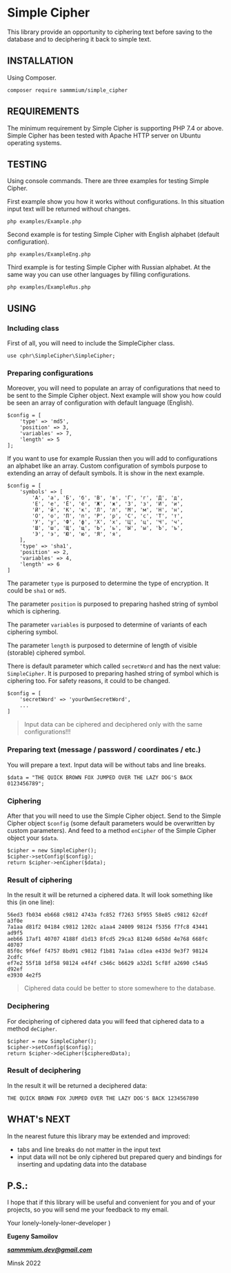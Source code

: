 Simple Cipher
=============

This library provide an opportunity to ciphering text before 
saving to the database and to deciphering it back to simple text.

INSTALLATION
------------

Using Composer.

    composer require sammmium/simple_cipher

REQUIREMENTS
------------

The minimum requirement by Simple Cipher is supporting PHP 7.4
or above. Simple Cipher has been tested with Apache HTTP server
on Ubuntu operating systems.

TESTING
-------

Using console commands. There are three examples for testing Simple Cipher.

First example show you how it works without configurations. In 
this situation input text will be returned without changes.

    php examples/Example.php

Second example is for testing Simple Cipher with English alphabet 
(default configuration).

    php examples/ExampleEng.php

Third example is for testing Simple Cipher with Russian alphabet.
At the same way you can use other languages by filling configurations.

    php examples/ExampleRus.php

USING
-----

### Including class
First of all, you will need to include the SimpleCipher class.
    
    use cphr\SimpleCipher\SimpleCipher;

### Preparing configurations
Moreover, you will need to populate an array of configurations 
that need to be sent to the Simple Cipher object. Next example will
show you how could be seen an array of configuration with default
language (English).

    $config = [
        'type' => 'md5',
        'position' => 3,
        'variables' => 7,
        'length' => 5
    ];

If you want to use for example Russian then you will add to configurations
an alphabet like an array. Custom configuration of symbols purpose to 
extending an array of default symbols. It is show in the next example.

    $config = [
        'symbols' => [
            'А', 'а', 'Б', 'б', 'В', 'в', 'Г', 'г', 'Д', 'д',
            'Е', 'е', 'Ё', 'ё', 'Ж', 'ж', 'З', 'з', 'И', 'и',
            'Й', 'й', 'К', 'к', 'Л', 'л', 'М', 'м', 'Н', 'н',
            'О', 'о', 'П', 'п', 'Р', 'р', 'С', 'с', 'Т', 'т',
            'У', 'у', 'Ф', 'ф', 'Х', 'х', 'Ц', 'ц', 'Ч', 'ч',
            'Ш', 'ш', 'Щ', 'щ', 'Ь', 'ь', 'Ы', 'ы', 'Ъ', 'ъ',
            'Э', 'э', 'Ю', 'ю', 'Я', 'я',
        ],
        'type' => 'sha1',
        'position' => 2,
        'variables' => 4,
        'length' => 6
    ]

The parameter `type` is purposed to determine the type of encryption. It
could be `sha1` or `md5`.

The parameter `position` is purposed to preparing hashed string of symbol
which is ciphering.

The parameter `variables` is purposed to determine of variants of each 
ciphering symbol.

The parameter `length` is purposed to determine of length of visible (storable)
ciphered symbol.

There is default parameter which called `secretWord` and has the next value: 
`SimpleCipher`. It is purposed to preparing hashed string of symbol
which is ciphering too. For safety reasons, it could to be changed.
    
    $config = [
        'secretWord' => 'yourOwnSecretWord',
        ...
    ]

> Input data can be ciphered and deciphered only with the same configurations!!!

### Preparing text (message / password / coordinates / etc.)
You will prepare a text. Input data will be without tabs and line breaks.

    $data = "THE QUICK BROWN FOX JUMPED OVER THE LAZY DOG'S BACK 0123456789";

### Ciphering
After that you will need to use the Simple Cipher object. Send to 
the Simple Cipher object `$config` (some default parameters would be 
overwritten by custom parameters). And feed to a method `enCipher` 
of the Simple Cipher object your `$data`.

    $cipher = new SimpleCipher();
    $cipher->setConfig($config);
    return $cipher->enCipher($data);

### Result of ciphering
In the result it will be returned a ciphered data. It will look something like this 
(in one line):

    56ed3 fb034 eb668 c9812 4743a fc852 f7263 5f955 58e85 c9812 62cdf a3f0e 
    7a1aa d81f2 04184 c9812 1202c a1aa4 24009 98124 f5356 f7fc8 43441 ad9f5 
    aeb66 17af1 40707 4188f d1d13 8fcd5 29ca3 81240 6d58d 4e768 668fc 40707 
    85f0c 9f6ef f4757 8bd91 c9812 f1b81 7a1aa cd1ea e433d 9e3f7 98124 2cdfc 
    ef7e2 55f18 1df58 98124 e4f4f c346c b6629 a32d1 5cf8f a2690 c54a5 d92ef 
    e3930 4e2f5

> Ciphered data could be better to store somewhere to the database.

### Deciphering
For deciphering of ciphered data you will feed that ciphered data to a method 
`deCipher`.

    $cipher = new SimpleCipher();
    $cipher->setConfig($config);
    return $cipher->deCipher($cipheredData);

### Result of deciphering
In the result it will be returned a deciphered data:

    THE QUICK BROWN FOX JUMPED OVER THE LAZY DOG'S BACK 1234567890

WHAT's NEXT
-----------

In the nearest future this library may be extended and improved:
* tabs and line breaks do not matter in the input text
* input data will not be only ciphered but prepared query and bindings for 
inserting and updating data into the database

P.S.:
-----
I hope that if this library will be useful and convenient for you and of 
your projects, so you will send me your feedback to my email. 

Your lonely-lonely-loner-developer )

**Eugeny Samoilov** 

***sammmium.dev@gmail.com***

Minsk 2022